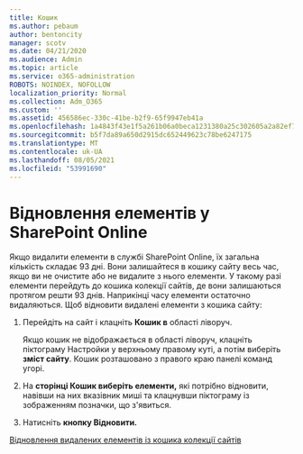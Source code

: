 ```yaml
---
title: Кошик
ms.author: pebaum
author: bentoncity
manager: scotv
ms.date: 04/21/2020
ms.audience: Admin
ms.topic: article
ms.service: o365-administration
ROBOTS: NOINDEX, NOFOLLOW
localization_priority: Normal
ms.collection: Adm_O365
ms.custom: ''
ms.assetid: 456586ec-330c-41be-b2f9-65f9947eb41a
ms.openlocfilehash: 1a4843f43e1f5a261b06a0beca1231380a25c302605a2a82ef7143791f2964e5
ms.sourcegitcommit: b5f7da89a650d2915dc652449623c78be6247175
ms.translationtype: MT
ms.contentlocale: uk-UA
ms.lasthandoff: 08/05/2021
ms.locfileid: "53991690"
---
```

# <a name="restore-items-in-sharepoint-online"></a>Відновлення елементів у SharePoint Online

Якщо видалити елементи в службі SharePoint Online, їх загальна кількість складає 93 дні. Вони залишайтеся в кошику сайту весь час, якщо ви не очистите або не видалите з нього елементи. У такому разі елементи перейдуть до кошика колекції сайтів, де вони залишаються протягом решти 93 днів. Наприкінці часу елементи остаточно видаляються. Щоб відновити видалені елементи з кошика сайту:
  
1. Перейдіть на сайт і клацніть **Кошик в** області ліворуч. 
    
    Якщо кошик не  відображається в області ліворуч, клацніть піктограму Настройки у верхньому правому куті, а потім виберіть **зміст сайту**. Кошик розташовано з правого краю панелі команд угорі.
    
2. На **сторінці Кошик виберіть елементи,** які потрібно відновити, навівши на них вказівник миші та клацнувши піктограму із зображенням позначки, що з'явиться. 
    
3. Натисніть **кнопку Відновити.**
    
[Відновлення видалених елементів із кошика колекції сайтів](https://support.microsoft.com/office/restore-items-in-the-recycle-bin-that-were-deleted-from-sharepoint-or-teams-6df466b6-55f2-4898-8d6e-c0dff851a0be)
  

